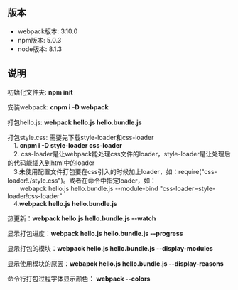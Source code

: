 ## 版本
* webpack版本: 3.10.0
* npm版本: 5.0.3
* node版本: 8.1.3
## 说明
初始化文件夹: **npm init**

安装webpack: **cnpm i -D webpack**

打包hello.js: **webpack hello.js hello.bundle.js**

打包style.css: 需要先下载style-loader和css-loader  
&emsp;1. **cnpm i -D style-loader css-loader**  
&emsp;2. css-loader是让webpack能处理css文件的loader，style-loader是让处理后的代码能插入到html中的loader  
&emsp;3.未使用配置文件打包要在css引入的时候加上loader，如：require("css-loader!./style.css")。或者在命令中指定loader，如：  
&emsp;&emsp;webapck hello.js hello.bundle.js --module-bind "css-loader=style-loader!css-loader"  
&emsp;4.**webpack hello.js hello.bundle.js**

热更新：**webpack hello.js hello.bundle.js --watch**

显示打包进度：**webpack hello.js hello.bundle.js --progress**

显示打包的模块：**webpack hello.js hello.bundle.js --display-modules**

显示使用模块的原因：**webapck hello.js hello.bundle.js --display-reasons**

命令行打包过程字体显示颜色： **webpack --colors**
